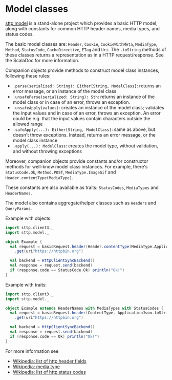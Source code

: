 # Model classes

[sttp model](https://github.com/softwaremill/sttp-model) is a stand-alone project which provides a basic HTTP model, along with constants for common HTTP header names, media types, and status codes.

The basic model classes are: `Header`, `Cookie`, `CookieWithMeta`, `MediaType`, `Method`, `StatusCode`, `CacheDirective`, `ETag` and `Uri`. The `.toString` methods of these classes returns a representation as in a HTTP request/response. See the ScalaDoc for more information.

Companion objects provide methods to construct model class instances, following these rules:

* `.parse(serialized: String): Either[String, ModelClass]`: returns an error message, or an instance of the model class
* `.unsafeParse(serialized: String): Sth`: returns an instance of the model class or in case of an error, throws an exception.
* `.unsafeApply(values)`: creates an instance of the model class; validates the input values and in case of an error, throws an exception. An error could be e.g. that the input values contain characters outside the allowed range
* `.safeApply(...): Either[String, ModelClass]`: same as above, but doesn't throw exceptions. Instead, returns an error message, or the model class instance
* `.apply(...): ModelClass`: creates the model type, without validation, and without throwing exceptions

Moreover, companion objects provide constants and/or constructor methods for well-know model class instances. For example, there's `StatusCode.Ok`, `Method.POST`, `MediaType.ImageGif` and `Header.contentType(MediaType)`.

These constants are also available as traits: `StatusCodes`, `MediaTypes` and `HeaderNames`.

The model also contains aggregate/helper classes such as `Headers` and `QueryParams`.

Example with objects:

```scala
import sttp.client3._
import sttp.model._

object Example {
  val request = basicRequest.header(Header.contentType(MediaType.ApplicationJson))
    .get(uri"https://httpbin.org")

  val backend = HttpClientSyncBackend()
  val response = request.send(backend)
  if (response.code == StatusCode.Ok) println("Ok!")
}
```

Example with traits:

```scala
import sttp.client3._
import sttp.model._

object Example extends HeaderNames with MediaTypes with StatusCodes {
  val request = basicRequest.header(ContentType, ApplicationJson.toString)
    .get(uri"https://httpbin.org")

  val backend = HttpClientSyncBackend()
  val response = request.send(backend)
  if (response.code == Ok) println("Ok!")
}
```

For more information see

* [Wikipedia: list of http header fields](https://en.wikipedia.org/wiki/List_of_HTTP_header_fields)
* [Wikipedia: media type](https://en.wikipedia.org/wiki/Media_type)
* [Wikipedia: list of http status codes](https://en.wikipedia.org/wiki/List_of_HTTP_status_codes)
